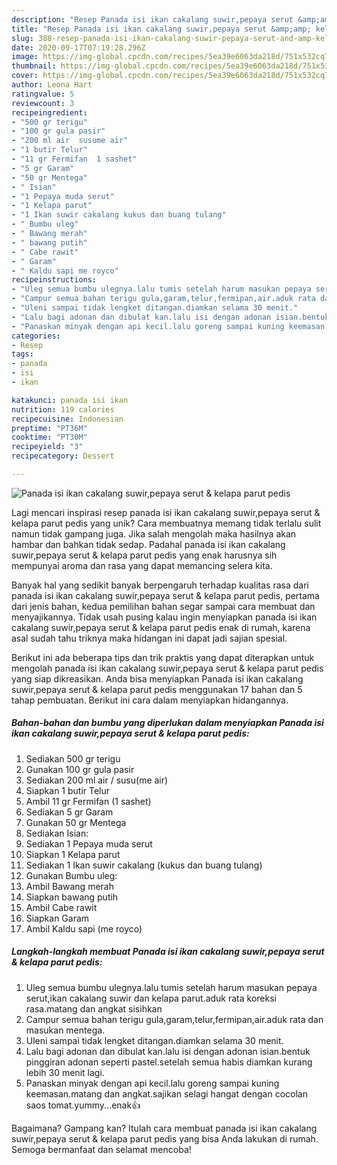 ```yaml
---
description: "Resep Panada isi ikan cakalang suwir,pepaya serut &amp;amp; kelapa parut pedis yang Bikin Ngiler"
title: "Resep Panada isi ikan cakalang suwir,pepaya serut &amp;amp; kelapa parut pedis yang Bikin Ngiler"
slug: 388-resep-panada-isi-ikan-cakalang-suwir-pepaya-serut-and-amp-kelapa-parut-pedis-yang-bikin-ngiler
date: 2020-09-17T07:19:28.296Z
image: https://img-global.cpcdn.com/recipes/5ea39e6063da218d/751x532cq70/panada-isi-ikan-cakalang-suwirpepaya-serut-kelapa-parut-pedis-foto-resep-utama.jpg
thumbnail: https://img-global.cpcdn.com/recipes/5ea39e6063da218d/751x532cq70/panada-isi-ikan-cakalang-suwirpepaya-serut-kelapa-parut-pedis-foto-resep-utama.jpg
cover: https://img-global.cpcdn.com/recipes/5ea39e6063da218d/751x532cq70/panada-isi-ikan-cakalang-suwirpepaya-serut-kelapa-parut-pedis-foto-resep-utama.jpg
author: Leona Hart
ratingvalue: 5
reviewcount: 3
recipeingredient:
- "500 gr terigu"
- "100 gr gula pasir"
- "200 ml air  susume air"
- "1 butir Telur"
- "11 gr Fermifan  1 sashet"
- "5 gr Garam"
- "50 gr Mentega"
- " Isian"
- "1 Pepaya muda serut"
- "1 Kelapa parut"
- "1 Ikan suwir cakalang kukus dan buang tulang"
- " Bumbu uleg"
- " Bawang merah"
- " bawang putih"
- " Cabe rawit"
- " Garam"
- " Kaldu sapi me royco"
recipeinstructions:
- "Uleg semua bumbu ulegnya.lalu tumis setelah harum masukan pepaya serut,ikan cakalang suwir dan kelapa parut.aduk rata koreksi rasa.matang dan angkat sisihkan"
- "Campur semua bahan terigu gula,garam,telur,fermipan,air.aduk rata dan masukan mentega."
- "Uleni sampai tidak lengket ditangan.diamkan selama 30 menit."
- "Lalu bagi adonan dan dibulat kan.lalu isi dengan adonan isian.bentuk pinggiran adonan seperti pastel.setelah semua habis diamkan kurang lebih 30 menit lagi."
- "Panaskan minyak dengan api kecil.lalu goreng sampai kuning keemasan.matang dan angkat.sajikan selagi hangat dengan cocolan saos tomat.yummy...enak👍"
categories:
- Resep
tags:
- panada
- isi
- ikan

katakunci: panada isi ikan 
nutrition: 119 calories
recipecuisine: Indonesian
preptime: "PT36M"
cooktime: "PT30M"
recipeyield: "3"
recipecategory: Dessert

---
```



![Panada isi ikan cakalang suwir,pepaya serut &amp; kelapa parut pedis](https://img-global.cpcdn.com/recipes/5ea39e6063da218d/751x532cq70/panada-isi-ikan-cakalang-suwirpepaya-serut-kelapa-parut-pedis-foto-resep-utama.jpg)

Lagi mencari inspirasi resep panada isi ikan cakalang suwir,pepaya serut &amp; kelapa parut pedis yang unik? Cara membuatnya memang tidak terlalu sulit namun tidak gampang juga. Jika salah mengolah maka hasilnya akan hambar dan bahkan tidak sedap. Padahal panada isi ikan cakalang suwir,pepaya serut &amp; kelapa parut pedis yang enak harusnya sih mempunyai aroma dan rasa yang dapat memancing selera kita.



Banyak hal yang sedikit banyak berpengaruh terhadap kualitas rasa dari panada isi ikan cakalang suwir,pepaya serut &amp; kelapa parut pedis, pertama dari jenis bahan, kedua pemilihan bahan segar sampai cara membuat dan menyajikannya. Tidak usah pusing kalau ingin menyiapkan panada isi ikan cakalang suwir,pepaya serut &amp; kelapa parut pedis enak di rumah, karena asal sudah tahu triknya maka hidangan ini dapat jadi sajian spesial.


Berikut ini ada beberapa tips dan trik praktis yang dapat diterapkan untuk mengolah panada isi ikan cakalang suwir,pepaya serut &amp; kelapa parut pedis yang siap dikreasikan. Anda bisa menyiapkan Panada isi ikan cakalang suwir,pepaya serut &amp; kelapa parut pedis menggunakan 17 bahan dan 5 tahap pembuatan. Berikut ini cara dalam menyiapkan hidangannya.

<!--inarticleads1-->

##### Bahan-bahan dan bumbu yang diperlukan dalam menyiapkan Panada isi ikan cakalang suwir,pepaya serut &amp; kelapa parut pedis:

1. Sediakan 500 gr terigu
1. Gunakan 100 gr gula pasir
1. Sediakan 200 ml air / susu(me air)
1. Siapkan 1 butir Telur
1. Ambil 11 gr Fermifan  (1 sashet)
1. Sediakan 5 gr Garam
1. Gunakan 50 gr Mentega
1. Sediakan  Isian:
1. Sediakan 1 Pepaya muda serut
1. Siapkan 1 Kelapa parut
1. Sediakan 1 Ikan suwir cakalang (kukus dan buang tulang)
1. Gunakan  Bumbu uleg:
1. Ambil  Bawang merah
1. Siapkan  bawang putih
1. Ambil  Cabe rawit
1. Siapkan  Garam
1. Ambil  Kaldu sapi (me royco)




<!--inarticleads2-->

##### Langkah-langkah membuat Panada isi ikan cakalang suwir,pepaya serut &amp; kelapa parut pedis:

1. Uleg semua bumbu ulegnya.lalu tumis setelah harum masukan pepaya serut,ikan cakalang suwir dan kelapa parut.aduk rata koreksi rasa.matang dan angkat sisihkan
1. Campur semua bahan terigu gula,garam,telur,fermipan,air.aduk rata dan masukan mentega.
1. Uleni sampai tidak lengket ditangan.diamkan selama 30 menit.
1. Lalu bagi adonan dan dibulat kan.lalu isi dengan adonan isian.bentuk pinggiran adonan seperti pastel.setelah semua habis diamkan kurang lebih 30 menit lagi.
1. Panaskan minyak dengan api kecil.lalu goreng sampai kuning keemasan.matang dan angkat.sajikan selagi hangat dengan cocolan saos tomat.yummy...enak👍




Bagaimana? Gampang kan? Itulah cara membuat panada isi ikan cakalang suwir,pepaya serut &amp; kelapa parut pedis yang bisa Anda lakukan di rumah. Semoga bermanfaat dan selamat mencoba!
